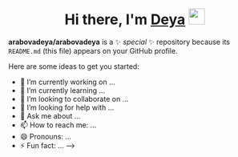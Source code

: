 <h1 align="center">Hi there, I'm <a href="https://daniilshat.ru/" target="_blank">Deya</a> 
<img src="https://github.com/blackcater/blackcater/raw/main/images/Hi.gif" height="32"/></h1>

**arabovadeya/arabovadeya** is a ✨ _special_ ✨ repository because its `README.md` (this file) appears on your GitHub profile.

Here are some ideas to get you started:

- 🔭 I’m currently working on ...
- 🌱 I’m currently learning ...
- 👯 I’m looking to collaborate on ...
- 🤔 I’m looking for help with ...
- 💬 Ask me about ...
- 📫 How to reach me: ...
- 😄 Pronouns: ...
- ⚡ Fun fact: ...
-->

